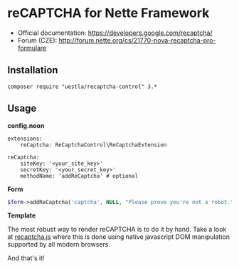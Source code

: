 reCAPTCHA for Nette Framework
=============================

* Official documentation: https://developers.google.com/recaptcha/
* Forum (CZE): http://forum.nette.org/cs/21770-nova-recaptcha-pro-formulare


Installation
------------

```
composer require "uestla/recaptcha-control" 3.*
```


Usage
-----

**config.neon**

```
extensions:
	reCaptcha: ReCaptchaControl\ReCaptchaExtension

reCaptcha:
	siteKey: '<your_site_key>'
	secretKey: '<your_secret_key>'
	methodName: 'addReCaptcha' # optional
```


**Form**

```php
$form->addReCaptcha('captcha', NULL, "Please prove you're not a robot.");
```


**Template**

The most robust way to render reCAPTCHA is to do it by hand. Take a look
at [recaptcha.js](client-side/recaptcha.js) where this is done using native
javascript DOM manipulation supported by all modern browsers.

And that's it!
